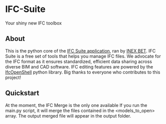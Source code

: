# IFC-Suite
Your shiny new IFC toolbox

## About
This is the python core of the [IFC Suite application](https://ifcsuite.inex/fr), ran by [INEX BET](https://www.inex/fr).
IFC Suite is a free set of tools that helps you manage IFC files.
We advocate for the IFC format as it ensures standardized, efficient data sharing across diverse BIM and CAD software.
IFC editing features are powered by the [IfcOpenShell](https://github.com/IfcOpenShell/IfcOpenShell) python library. Big thanks to everyone who contributes to this project!

## Quickstart
At the moment, the IFC Merge is the only one available
If you run the main.py script, it will merge the files contained in the <models_to_open> array.
The output merged file will appear in the output folder.



